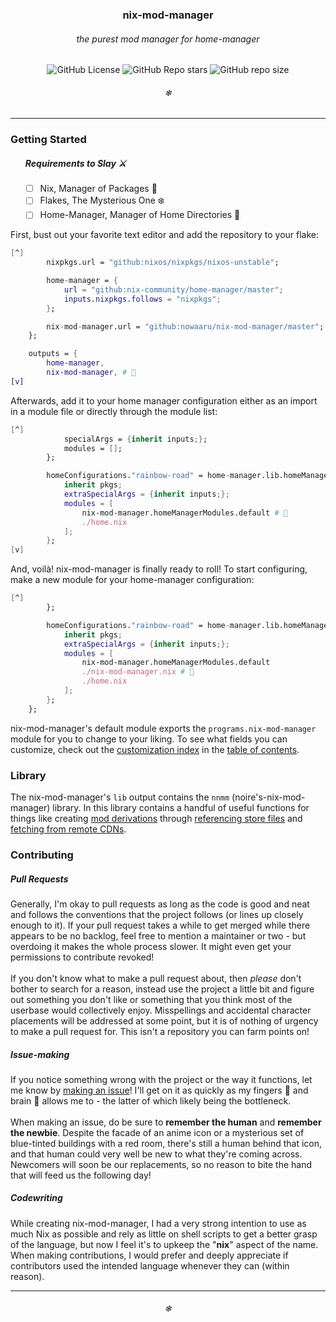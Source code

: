 <div align="center">
        <h3> nix-mod-manager</h1>
	      <h6> the purest mod manager for home-manager</h6>
        <img alt="GitHub License" src="https://img.shields.io/github/license/Nowaaru/nix-mod-manager?style=flat-square&logo=license&logoColor=%23D9E0EE&labelColor=%23302D41&color=%23F2CDCD"/>
        <img alt="GitHub Repo stars" src="https://img.shields.io/github/stars/Nowaaru/nix-mod-manager?style=flat-square&labelColor=%23302D41&color=%2389ADF3"/>
        <img alt="GitHub repo size" src="https://img.shields.io/github/repo-size/nowaaru/nix-mod-manager?style=flat-square&labelColor=%23302D41&color=%23A6DA95"/>
        <h6>❄</h6>
        <hr />
</div>

<h3>Getting Started</h3>
<ul>
	  <h5>Requirements to Slay ⚔️</h5>

- [ ] Nix, Manager of Packages 🐲
- [ ] Flakes, The Mysterious One ❄️
- [ ] Home-Manager, Manager of Home Directories 🏰

</ul>

First, bust out your favorite text editor and add the repository
to your flake:

```nix
[^]
		nixpkgs.url = "github:nixos/nixpkgs/nixos-unstable";

    	home-manager = {
            url = "github:nix-community/home-manager/master";
            inputs.nixpkgs.follows = "nixpkgs";
    	};

        nix-mod-manager.url = "github:nowaaru/nix-mod-manager/master";
    };

    outputs = {
    	home-manager,
        nix-mod-manager, # 🌟
[v]
```

Afterwards, add it to your home manager configuration either as an import in
a module file or directly through the module list:

```nix
[^]
            specialArgs = {inherit inputs;};
       		modules = [];
        };

    	homeConfigurations."rainbow-road" = home-manager.lib.homeManagerConfiguration {
      		inherit pkgs;
      		extraSpecialArgs = {inherit inputs;};
      		modules = [
        		nix-mod-manager.homeManagerModules.default # 🌟
        		./home.nix
      		];
    	};
[v]
```

And, voilà! nix-mod-manager is finally ready to roll! To start configuring, make a
new module for your home-manager configuration:

```nix
[^]
        };

    	homeConfigurations."rainbow-road" = home-manager.lib.homeManagerConfiguration {
      		inherit pkgs;
      		extraSpecialArgs = {inherit inputs;};
      		modules = [
        		nix-mod-manager.homeManagerModules.default
                ./nix-mod-manager.nix # 🌟
        		./home.nix
      		];
    	};
	};
```

nix-mod-manager's default module exports the `programs.nix-mod-manager` module for you to change to your liking. To see what fields you can customize, check out the [customization index]() in the [table of contents]().

<h3>Library</h3>

The nix-mod-manager's `lib` output contains the `nnmm` (noire's-nix-mod-manager) library. In this library contains a handful of useful functions for things like creating [mod derivations]() through [referencing store files]() and [fetching from remote CDNs]().

<h3>Contributing</h3>
<h5>Pull Requests</h5>
Generally, I'm okay to pull requests as long as the code is good and neat and follows the conventions that the project follows (or lines up closely enough to it). If your pull request takes a while to get merged while there appears to be no backlog, feel free to mention a maintainer or two - but overdoing it makes the whole process slower. It might even get your permissions to contribute revoked!
<br/><br/>
If you don't know what to make a pull request about, then <i>please</i> don't bother to search for a reason, instead use the project a little bit and figure out something you don't like or something that you think most of the userbase would collectively enjoy. Misspellings and accidental character placements will be addressed at some point, but it is of nothing of urgency to make a pull request for. This isn't a repository you can farm points on! 
<h5>Issue-making</h5>
<p>
If you notice something wrong with the project or the way it functions, let me know by <a href="https://github.com/Nowaaru/nix-mod-manager/issues/new">making an issue</a>! I'll get on it as quickly as my fingers 💅 and brain 🧠 allows me to - the latter of which likely being the bottleneck. 
<br/><br/>
When making an issue, do be sure to <b>remember the human</b> and <b>remember the newbie</b>. Despite the facade of an anime icon or a mysterious set of blue-tinted buildings with a red room, there's still a human behind that icon, and that human could very well be new to what they're coming across. Newcomers will soon be our replacements, so no reason to bite the hand that will feed us the following day!  
</p>
<h5>Codewriting</h5>
<p>
  While creating nix-mod-manager, I had a very strong intention to use as much Nix as possible and rely as little on shell scripts to get a better grasp of the language, but now I feel it's to upkeep the "<b>nix</b>" aspect of the name. When making contributions, I would prefer and deeply appreciate if contributors used the intended language whenever they can (within reason).
</p>

<hr />
<div align="center"><h6> ❄ </h6></div>
